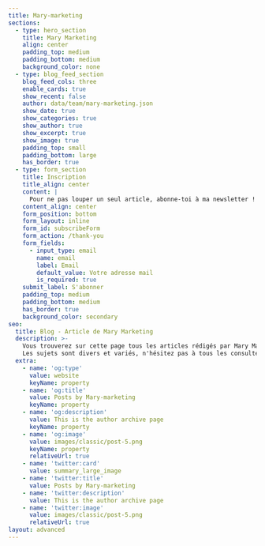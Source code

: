```yaml
---
title: Mary-marketing
sections:
  - type: hero_section
    title: Mary Marketing
    align: center
    padding_top: medium
    padding_bottom: medium
    background_color: none
  - type: blog_feed_section
    blog_feed_cols: three
    enable_cards: true
    show_recent: false
    author: data/team/mary-marketing.json
    show_date: true
    show_categories: true
    show_author: true
    show_excerpt: true
    show_image: true
    padding_top: small
    padding_bottom: large
    has_border: true
  - type: form_section
    title: Inscription
    title_align: center
    content: |
      Pour ne pas louper un seul article, abonne-toi à ma newsletter !
    content_align: center
    form_position: bottom
    form_layout: inline
    form_id: subscribeForm
    form_action: /thank-you
    form_fields:
      - input_type: email
        name: email
        label: Email
        default_value: Votre adresse mail
        is_required: true
    submit_label: S'abonner
    padding_top: medium
    padding_bottom: medium
    has_border: true
    background_color: secondary
seo:
  title: Blog - Article de Mary Marketing
  description: >-
    Vous trouverez sur cette page tous les articles rédigés par Mary Marketing.
    Les sujets sont divers et variés, n'hésitez pas à tous les consulter.
  extra:
    - name: 'og:type'
      value: website
      keyName: property
    - name: 'og:title'
      value: Posts by Mary-marketing
      keyName: property
    - name: 'og:description'
      value: This is the author archive page
      keyName: property
    - name: 'og:image'
      value: images/classic/post-5.png
      keyName: property
      relativeUrl: true
    - name: 'twitter:card'
      value: summary_large_image
    - name: 'twitter:title'
      value: Posts by Mary-marketing
    - name: 'twitter:description'
      value: This is the author archive page
    - name: 'twitter:image'
      value: images/classic/post-5.png
      relativeUrl: true
layout: advanced
---
```

